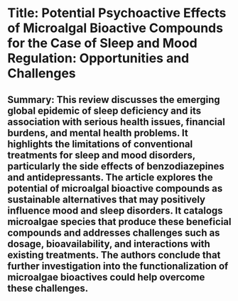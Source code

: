 # Title: Potential Psychoactive Effects of Microalgal Bioactive Compounds for the Case of Sleep and Mood Regulation: Opportunities and Challenges

## Summary: This review discusses the emerging global epidemic of sleep deficiency and its association with serious health issues, financial burdens, and mental health problems. It highlights the limitations of conventional treatments for sleep and mood disorders, particularly the side effects of benzodiazepines and antidepressants. The article explores the potential of microalgal bioactive compounds as sustainable alternatives that may positively influence mood and sleep disorders. It catalogs microalgae species that produce these beneficial compounds and addresses challenges such as dosage, bioavailability, and interactions with existing treatments. The authors conclude that further investigation into the functionalization of microalgae bioactives could help overcome these challenges.